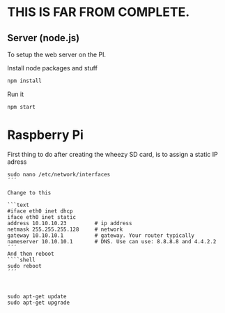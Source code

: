 # THIS IS FAR FROM COMPLETE.

## Server (node.js)

To setup the web server on the PI.

Install node packages and stuff
```javascript
npm install
```

Run it
```javascript
npm start
```


# Raspberry Pi
First thing to do after creating the wheezy SD card, is to assign a static IP adress

```shell
sudo nano /etc/network/interfaces
´´´

Change to this

```text
#iface eth0 inet dhcp
iface eth0 inet static
address 10.10.10.23 		# ip address
netmask 255.255.255.128 	# network
gateway 10.10.10.1 			# gateway. Your router typically
nameserver 10.10.10.1 		# DNS. Use can use: 8.8.8.8 and 4.4.2.2
´´´
And then reboot
````shell
sudo reboot
´´´



sudo apt-get update
sudo apt-get upgrade
